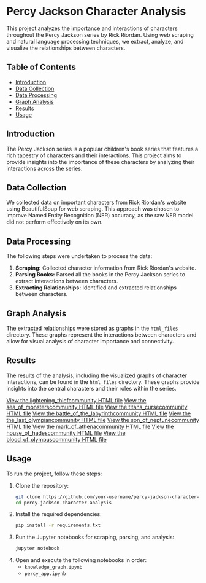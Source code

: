 # Percy Jackson Character Analysis

This project analyzes the importance and interactions of characters throughout the Percy Jackson series by Rick Riordan. Using web scraping and natural language processing techniques, we extract, analyze, and visualize the relationships between characters.

## Table of Contents
- [Introduction](#introduction)
- [Data Collection](#data-collection)
- [Data Processing](#data-processing)
- [Graph Analysis](#graph-analysis)
- [Results](#results)
- [Usage](#usage)

## Introduction
The Percy Jackson series is a popular children's book series that features a rich tapestry of characters and their interactions. This project aims to provide insights into the importance of these characters by analyzing their interactions across the series.

## Data Collection
We collected data on important characters from Rick Riordan's website using BeautifulSoup for web scraping. This approach was chosen to improve Named Entity Recognition (NER) accuracy, as the raw NER model did not perform effectively on its own.

## Data Processing
The following steps were undertaken to process the data:
1. **Scraping:** Collected character information from Rick Riordan's website.
2. **Parsing Books:** Parsed all the books in the Percy Jackson series to extract interactions between characters.
3. **Extracting Relationships:** Identified and extracted relationships between characters.

## Graph Analysis
The extracted relationships were stored as graphs in the `html_files` directory. These graphs represent the interactions between characters and allow for visual analysis of character importance and connectivity.

## Results
The results of the analysis, including the visualized graphs of character interactions, can be found in the `html_files` directory. These graphs provide insights into the central characters and their roles within the series.

[View the lightening_thiefcommunity HTML file](https://raw.githack.com/Yashvishe13/Gen-AI/main/Graphs/html_files/lightening_thiefcommunity.html)
[View the sea_of_monsterscommunity HTML file](https://raw.githack.com/Yashvishe13/Gen-AI/main/Graphs/html_files/sea_of_monsterscommunity.html)
[View the titans_cursecommunity HTML file](https://raw.githack.com/Yashvishe13/Gen-AI/main/Graphs/html_files/titans_cursecommunity.html)
[View the battle_of_the_labyrinthcommunity HTML file](https://raw.githack.com/Yashvishe13/Gen-AI/main/Graphs/html_files/battle_of_the_labyrinthcommunity.html)
[View the the_last_olympiancommunity HTML file](https://raw.githack.com/Yashvishe13/Gen-AI/main/Graphs/html_files/the_last_olympiancommunity.html)
[View the son_of_neptunecommunity HTML file](https://raw.githack.com/Yashvishe13/Gen-AI/main/Graphs/html_files/son_of_neptunecommunity.html)
[View the mark_of_athenacommunity HTML file](https://raw.githack.com/Yashvishe13/Gen-AI/main/Graphs/html_files/mark_of_athenacommunity.html)
[View the house_of_hadescommunity HTML file](https://raw.githack.com/Yashvishe13/Gen-AI/main/Graphs/html_files/house_of_hadescommunity.html)
[View the blood_of_olympuscommunity HTML file](https://raw.githack.com/Yashvishe13/Gen-AI/main/Graphs/html_files/blood_of_olympuscommunity.html)

## Usage
To run the project, follow these steps:
1. Clone the repository:
    ```bash
    git clone https://github.com/your-username/percy-jackson-character-analysis.git
    cd percy-jackson-character-analysis
    ```
2. Install the required dependencies:
    ```bash
    pip install -r requirements.txt
    ```
3. Run the Jupyter notebooks for scraping, parsing, and analysis:
    ```bash
    jupyter notebook
    ```
4. Open and execute the following notebooks in order:
    - `knowledge_graph.ipynb`
    - `percy_app.ipynb`
